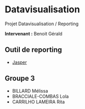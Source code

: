# Datavisualisation
Projet Datavisualisation / Reporting

**Intervenant :** Benoit Gérald

## Outil de reporting
- [Jasper](https://www.jaspersoft.com/)

## Groupe 3
- BILLARD Mélissa
- BRACCIALE-COMBAS Lola
- CARRILHO LAMEIRA Rita

